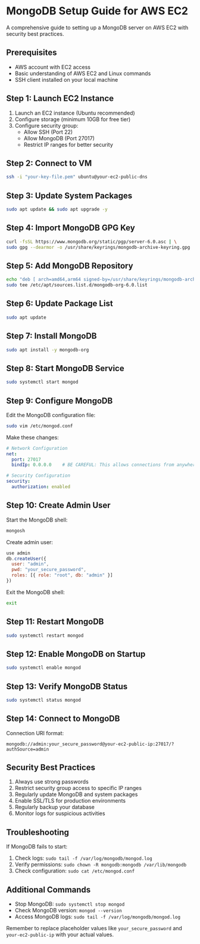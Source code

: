 # MongoDB Setup Guide for AWS EC2
A comprehensive guide to setting up a MongoDB server on AWS EC2 with security best practices.

## Prerequisites
- AWS account with EC2 access
- Basic understanding of AWS EC2 and Linux commands
- SSH client installed on your local machine

## Step 1: Launch EC2 Instance
1. Launch an EC2 instance (Ubuntu recommended)
2. Configure storage (minimum 10GB for free tier)
3. Configure security group:
   - Allow SSH (Port 22)
   - Allow MongoDB (Port 27017)
   - Restrict IP ranges for better security

## Step 2: Connect to VM
```bash
ssh -i "your-key-file.pem" ubuntu@your-ec2-public-dns
```

## Step 3: Update System Packages
```bash
sudo apt update && sudo apt upgrade -y
```

## Step 4: Import MongoDB GPG Key
```bash
curl -fsSL https://www.mongodb.org/static/pgp/server-6.0.asc | \
sudo gpg --dearmor -o /usr/share/keyrings/mongodb-archive-keyring.gpg
```

## Step 5: Add MongoDB Repository
```bash
echo "deb [ arch=amd64,arm64 signed-by=/usr/share/keyrings/mongodb-archive-keyring.gpg ] https://repo.mongodb.org/apt/ubuntu $(lsb_release -cs)/mongodb-org/6.0 multiverse" | \
sudo tee /etc/apt/sources.list.d/mongodb-org-6.0.list
```

## Step 6: Update Package List
```bash
sudo apt update
```

## Step 7: Install MongoDB
```bash
sudo apt install -y mongodb-org
```

## Step 8: Start MongoDB Service
```bash
sudo systemctl start mongod
```

## Step 9: Configure MongoDB
Edit the MongoDB configuration file:
```bash
sudo vim /etc/mongod.conf
```

Make these changes:
```yaml
# Network Configuration
net:
  port: 27017
  bindIp: 0.0.0.0    # BE CAREFUL: This allows connections from anywhere

# Security Configuration
security:
  authorization: enabled
```

## Step 10: Create Admin User
Start the MongoDB shell:
```bash
mongosh
```

Create admin user:
```javascript
use admin
db.createUser({
  user: "admin",
  pwd: "your_secure_password",
  roles: [{ role: "root", db: "admin" }]
})
```

Exit the MongoDB shell:
```bash
exit
```

## Step 11: Restart MongoDB
```bash
sudo systemctl restart mongod
```

## Step 12: Enable MongoDB on Startup
```bash
sudo systemctl enable mongod
```

## Step 13: Verify MongoDB Status
```bash
sudo systemctl status mongod
```

## Step 14: Connect to MongoDB
Connection URI format:
```
mongodb://admin:your_secure_password@your-ec2-public-ip:27017/?authSource=admin
```

## Security Best Practices
1. Always use strong passwords
2. Restrict security group access to specific IP ranges
3. Regularly update MongoDB and system packages
4. Enable SSL/TLS for production environments
5. Regularly backup your database
6. Monitor logs for suspicious activities

## Troubleshooting
If MongoDB fails to start:
1. Check logs: `sudo tail -f /var/log/mongodb/mongod.log`
2. Verify permissions: `sudo chown -R mongodb:mongodb /var/lib/mongodb`
3. Check configuration: `sudo cat /etc/mongod.conf`

## Additional Commands
- Stop MongoDB: `sudo systemctl stop mongod`
- Check MongoDB version: `mongod --version`
- Access MongoDB logs: `sudo tail -f /var/log/mongodb/mongod.log`

Remember to replace placeholder values like `your_secure_password` and `your-ec2-public-ip` with your actual values.

